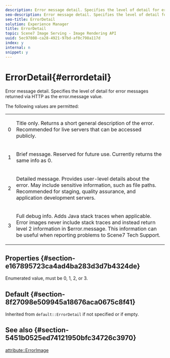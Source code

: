 ```yaml
---
description: Error message detail. Specifies the level of detail for error messages returned via HTTP as the error.message value.
seo-description: Error message detail. Specifies the level of detail for error messages returned via HTTP as the error.message value.
seo-title: ErrorDetail
solution: Experience Manager
title: ErrorDetail
topic: Scene7 Image Serving - Image Rendering API
uuid: 5ec97808-ca28-4921-97bd-af0c798a117d
index: y
internal: n
snippet: y
---
```


# ErrorDetail{#errordetail}

Error message detail. Specifies the level of detail for error messages returned via HTTP as the error.message value.

 The following values are permitted:

<table id="simpletable_26DC72727F224F2C8E97BF26619DB68B"> 
 <tr class="strow"> 
  <td class="stentry"> <p>0 </p></td> 
  <td class="stentry"> <p>Title only. Returns a short general description of the error. Recommended for live servers that can be accessed publicly. </p></td> 
 </tr> 
 <tr class="strow"> 
  <td class="stentry"> <p>1 </p></td> 
  <td class="stentry"> <p>Brief message. Reserved for future use. Currently returns the same info as 0. </p></td> 
 </tr> 
 <tr class="strow"> 
  <td class="stentry"> <p>2 </p></td> 
  <td class="stentry"> <p>Detailed message. Provides user-level details about the error. May include sensitive information, such as file paths. Recommended for staging, quality assurance, and application development servers. </p></td> 
 </tr> 
 <tr class="strow"> 
  <td class="stentry"> <p>3 </p></td> 
  <td class="stentry"> <p>Full debug info. Adds Java stack traces when applicable. Error images never include stack traces and instead return level 2 information in <span class="codeph"> $error.message</span>. This information can be useful when reporting problems to Scene7 Tech Support. </p></td> 
 </tr> 
</table>

## Properties {#section-e167895723ca4ad4ba283d3d7b4324de}

Enumerated value, must be 0, 1, 2, or 3.

## Default {#section-8f27098e509945a18676aca0675c8f41}

Inherited from `default::ErrorDetail` if not specified or if empty.

## See also {#section-5451b0525ed74121950bfc34726c3970}

[attribute::ErrorImage](../../../../../is_api/image_catalog/image-serving-api-ref/c-image-catalog-reference/c-attributes-reference/r-errorimage.md#reference-c494d5d8b2584fe3800f35baabd0292c) 
